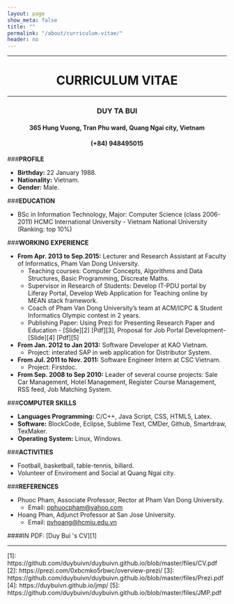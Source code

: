 ```yaml
---
layout: page
show_meta: false
title: ""
permalink: "/about/curriculum-vitae/"
header: no
---
```

<center>
	<div>
		<hr>
		<h1><b>CURRICULUM VITAE</b></h1>
		<hr>
		<h3><b>DUY TA BUI</b></h3>
		<h4>365 Hung Vuong, Tran Phu ward, Quang Ngai city, Vietnam</h4>
		<h4>(+84) 948495015</h4>
	</div>
</center>

###**PROFILE**
- **Birthday:** 22 January 1988.
- **Nationality:** Vietnam.
- **Gender:** Male.

###**EDUCATION**
- BSc in Information Technology, Major: Computer Science (class 2006-2011) HCMC International University - Vietnam National University (Ranking: top 10%)

###**WORKING EXPERIENCE**
- **From Apr. 2013 to Sep.2015:** Lecturer and Research Assistant at Faculty of Informatics, Pham Van Dong University.
	- Teaching courses: Computer Concepts, Algorithms and Data Structures, Basic Programming, Discreate Maths. 
	- Supervisor in Research of Students: Develop IT-PDU portal by Liferay Portal, Develop Web Application for Teaching online by MEAN stack framework.
	- Coach of Pham Van Dong University’s team at ACM/ICPC & Student Informatics Olympic contest in 2 years. 
	- Publishing Paper: Using Prezi for Presenting Research Paper and Education - [Slide][2] [Pdf][3], Proposal for Job Portal Development- [Slide][4] [Pdf][5]
- **From Jan. 2012 to Jan 2013:** Software Developer at KAO Vietnam.
	- Project: interated SAP in web application for Distributor System. 
- **From Jul. 2011 to Nov. 2011:** Software Engineer Intern at CSC Vietnam.
	- Project: Firstdoc.
- **From Sep. 2008 to Sep 2010:** Leader of several course projects: Sale Car Management, Hotel Management, Register Course Management, RSS feed, Job Matching System. 

###**COMPUTER SKILLS**
- **Languages Programming:** C/C++, Java Script, CSS, HTML5, Latex. 
- **Software:** BlockCode, Eclipse, Sublime Text, CMDer, Github, Smartdraw, TexMaker.
- **Operating System:** Linux, Windows. 

###**ACTIVITIES**
-	Football, basketball, table-tennis, billard.
- 	Volunteer of Enviroment and Social at Quang Ngai city.

###**REFERENCES**
-	Phuoc Pham, Associate Professor, Rector at Pham Van Dong University.
	- Email: pphuocpham@yahoo.com 
-	Hoang Phan, Adjunct Professor at San Jose University. 
	- Email: pvhoang@hcmiu.edu.vn

####IN PDF: [Duy Bui 's CV][1]
<br>
<hr>
 [1]: https://github.com/duybuivn/duybuivn.github.io/blob/master/files/CV.pdf
 [2]: https://prezi.com/0xbcmko5rbwc/overview-prezi/
 [3]: https://github.com/duybuivn/duybuivn.github.io/blob/master/files/Prezi.pdf
 [4]: https://duybuivn.github.io/jmp/
 [5]: https://github.com/duybuivn/duybuivn.github.io/blob/master/files/JMP.pdf